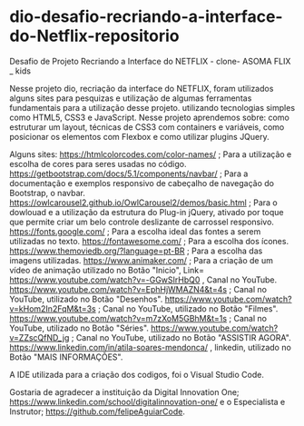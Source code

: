 # dio-desafio-recriando-a-interface-do-Netflix-repositorio
Desafio de Projeto Recriando a Interface do NETFLIX - clone- ASOMA FLIX _ kids

Nesse projeto dio, recriação da interface do NETFLIX, foram utilizados alguns sites para pesquizas e utilização de algumas ferramentas fundamentais para a utilização desse projeto.
utilizando tecnologias simples como HTML5, CSS3 e JavaScript. Nesse projeto aprendemos sobre: como estruturar um layout, técnicas de CSS3 com containers e variáveis, como posicionar os elementos com Flexbox e como utilizar plugins JQuery.

Alguns sites: https://htmlcolorcodes.com/color-names/ ; Para a utilização e escolha de cores para seres usadas no código.
              https://getbootstrap.com/docs/5.1/components/navbar/ ; Para a documentação e exemplos responsivo de cabeçalho de navegação do Bootstrap, o navbar.
              https://owlcarousel2.github.io/OwlCarousel2/demos/basic.html ; Para o dowlouad e a utilização da estrutura do Plug-in jQuery, ativado por toque que permite criar um belo controle deslizante de carrossel responsivo.
              https://fonts.google.com/ ;  Para a escolha ideal das fontes a serem utilizadas no texto. 
              https://fontawesome.com/ ; Para a escolha dos ícones.
              https://www.themoviedb.org/?language=pt-BR ; Para a escolha das imagens utilizadas.
              https://www.animaker.com/ ; Para a criação de um vídeo de animação utilizado no Botão "Inicio", Link= https://www.youtube.com/watch?v=-GGwSIrHbQ0 , Canal no YouTube.
              https://www.youtube.com/watch?v=EphHjWMAZN4&t=4s ; Canal no YouTube, utilizado no Botão "Desenhos".
              https://www.youtube.com/watch?v=kHom2In2FqM&t=3s ; Canal no YouTube, utilizado no Botão "Filmes".
              https://www.youtube.com/watch?v=m7zXoM5GBhM&t=1s ; Canal no YouTube, utilizado no Botão "Séries".
              https://www.youtube.com/watch?v=ZZscQfND_jg ; Canal no YouTube, utilizado no Botão "ASSISTIR AGORA". 
              https://www.linkedin.com/in/atila-soares-mendonca/ , linkedin, utilizado no Botão "MAIS INFORMAÇÕES".

 A IDE utilizada para a criação dos codigos, foi o Visual Studio Code.  
 
 Gostaria de agradecer a instituição da Digital Innovation One; https://www.linkedin.com/school/digitalinnovation-one/ e o Especialista e Instrutor; https://github.com/felipeAguiarCode.
